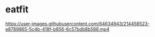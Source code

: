 # eatfit



https://user-images.githubusercontent.com/64634943/214458523-e8789865-5c4b-418f-b856-6c57bdb8b586.mp4

